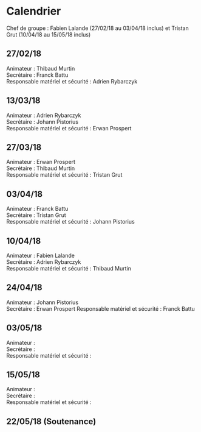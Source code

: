 # Calendrier

Chef de groupe : Fabien Lalande (27/02/18 au 03/04/18 inclus) et Tristan Grut (10/04/18 au 15/05/18 inclus)

## 27/02/18
Animateur : Thibaud Murtin  
Secrétaire : Franck Battu  
Responsable matériel et sécurité : Adrien Rybarczyk 

## 13/03/18
Animateur : Adrien Rybarczyk  
Secrétaire : Johann Pistorius  
Responsable matériel et sécurité : Erwan Prospert  

## 27/03/18
Animateur : Erwan Prospert  
Secrétaire : Thibaud Murtin  
Responsable matériel et sécurité : Tristan Grut  

## 03/04/18
Animateur : Franck Battu  
Secrétaire : Tristan Grut  
Responsable matériel et sécurité : Johann Pistorius  

## 10/04/18
Animateur : Fabien Lalande  
Secrétaire : Adrien Rybarczyk  
Responsable matériel et sécurité : Thibaud Murtin  

## 24/04/18
Animateur : Johann Pistorius   
Secrétaire : Erwan Prospert 
Responsable matériel et sécurité : Franck Battu   

## 03/05/18
Animateur :   
Secrétaire :  
Responsable matériel et sécurité :   

## 15/05/18
Animateur :   
Secrétaire :  
Responsable matériel et sécurité :   

## 22/05/18 (Soutenance)
